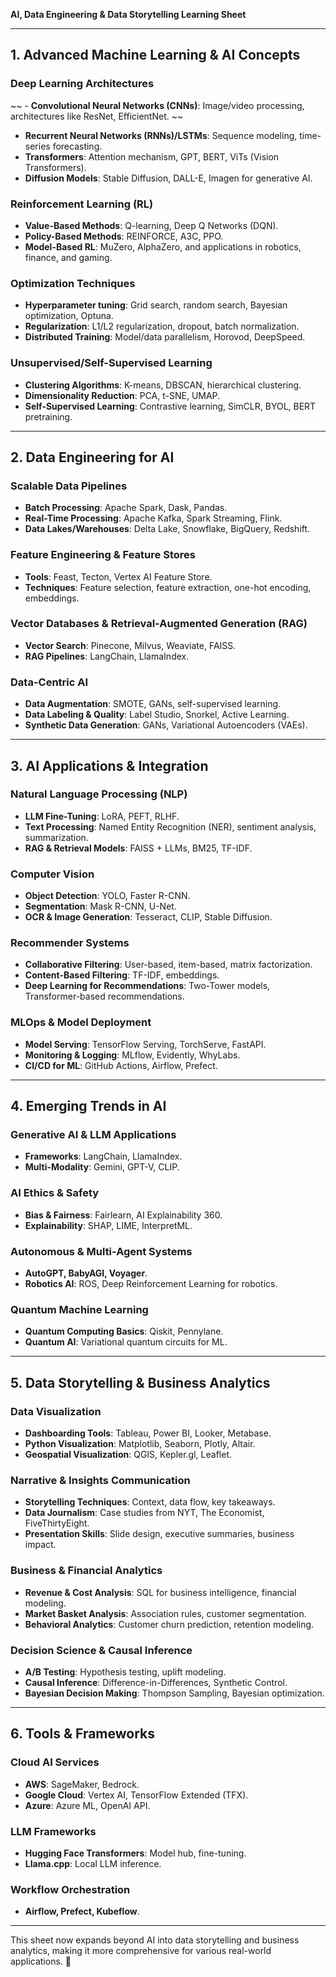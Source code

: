 **AI, Data Engineering & Data Storytelling Learning Sheet**

---

## **1. Advanced Machine Learning & AI Concepts**

### **Deep Learning Architectures**
~~ - **Convolutional Neural Networks (CNNs)**: Image/video processing, architectures like ResNet, EfficientNet. ~~
- **Recurrent Neural Networks (RNNs)/LSTMs**: Sequence modeling, time-series forecasting.
- **Transformers**: Attention mechanism, GPT, BERT, ViTs (Vision Transformers).
- **Diffusion Models**: Stable Diffusion, DALL-E, Imagen for generative AI.

### **Reinforcement Learning (RL)**
- **Value-Based Methods**: Q-learning, Deep Q Networks (DQN).
- **Policy-Based Methods**: REINFORCE, A3C, PPO.
- **Model-Based RL**: MuZero, AlphaZero, and applications in robotics, finance, and gaming.

### **Optimization Techniques**
- **Hyperparameter tuning**: Grid search, random search, Bayesian optimization, Optuna.
- **Regularization**: L1/L2 regularization, dropout, batch normalization.
- **Distributed Training**: Model/data parallelism, Horovod, DeepSpeed.

### **Unsupervised/Self-Supervised Learning**
- **Clustering Algorithms**: K-means, DBSCAN, hierarchical clustering.
- **Dimensionality Reduction**: PCA, t-SNE, UMAP.
- **Self-Supervised Learning**: Contrastive learning, SimCLR, BYOL, BERT pretraining.

---

## **2. Data Engineering for AI**

### **Scalable Data Pipelines**
- **Batch Processing**: Apache Spark, Dask, Pandas.
- **Real-Time Processing**: Apache Kafka, Spark Streaming, Flink.
- **Data Lakes/Warehouses**: Delta Lake, Snowflake, BigQuery, Redshift.

### **Feature Engineering & Feature Stores**
- **Tools**: Feast, Tecton, Vertex AI Feature Store.
- **Techniques**: Feature selection, feature extraction, one-hot encoding, embeddings.

### **Vector Databases & Retrieval-Augmented Generation (RAG)**
- **Vector Search**: Pinecone, Milvus, Weaviate, FAISS.
- **RAG Pipelines**: LangChain, LlamaIndex.

### **Data-Centric AI**
- **Data Augmentation**: SMOTE, GANs, self-supervised learning.
- **Data Labeling & Quality**: Label Studio, Snorkel, Active Learning.
- **Synthetic Data Generation**: GANs, Variational Autoencoders (VAEs).

---

## **3. AI Applications & Integration**

### **Natural Language Processing (NLP)**
- **LLM Fine-Tuning**: LoRA, PEFT, RLHF.
- **Text Processing**: Named Entity Recognition (NER), sentiment analysis, summarization.
- **RAG & Retrieval Models**: FAISS + LLMs, BM25, TF-IDF.

### **Computer Vision**
- **Object Detection**: YOLO, Faster R-CNN.
- **Segmentation**: Mask R-CNN, U-Net.
- **OCR & Image Generation**: Tesseract, CLIP, Stable Diffusion.

### **Recommender Systems**
- **Collaborative Filtering**: User-based, item-based, matrix factorization.
- **Content-Based Filtering**: TF-IDF, embeddings.
- **Deep Learning for Recommendations**: Two-Tower models, Transformer-based recommendations.

### **MLOps & Model Deployment**
- **Model Serving**: TensorFlow Serving, TorchServe, FastAPI.
- **Monitoring & Logging**: MLflow, Evidently, WhyLabs.
- **CI/CD for ML**: GitHub Actions, Airflow, Prefect.

---

## **4. Emerging Trends in AI**

### **Generative AI & LLM Applications**
- **Frameworks**: LangChain, LlamaIndex.
- **Multi-Modality**: Gemini, GPT-V, CLIP.

### **AI Ethics & Safety**
- **Bias & Fairness**: Fairlearn, AI Explainability 360.
- **Explainability**: SHAP, LIME, InterpretML.

### **Autonomous & Multi-Agent Systems**
- **AutoGPT, BabyAGI, Voyager**.
- **Robotics AI**: ROS, Deep Reinforcement Learning for robotics.

### **Quantum Machine Learning**
- **Quantum Computing Basics**: Qiskit, Pennylane.
- **Quantum AI**: Variational quantum circuits for ML.

---

## **5. Data Storytelling & Business Analytics**

### **Data Visualization**
- **Dashboarding Tools**: Tableau, Power BI, Looker, Metabase.
- **Python Visualization**: Matplotlib, Seaborn, Plotly, Altair.
- **Geospatial Visualization**: QGIS, Kepler.gl, Leaflet.

### **Narrative & Insights Communication**
- **Storytelling Techniques**: Context, data flow, key takeaways.
- **Data Journalism**: Case studies from NYT, The Economist, FiveThirtyEight.
- **Presentation Skills**: Slide design, executive summaries, business impact.

### **Business & Financial Analytics**
- **Revenue & Cost Analysis**: SQL for business intelligence, financial modeling.
- **Market Basket Analysis**: Association rules, customer segmentation.
- **Behavioral Analytics**: Customer churn prediction, retention modeling.

### **Decision Science & Causal Inference**
- **A/B Testing**: Hypothesis testing, uplift modeling.
- **Causal Inference**: Difference-in-Differences, Synthetic Control.
- **Bayesian Decision Making**: Thompson Sampling, Bayesian optimization.

---

## **6. Tools & Frameworks**

### **Cloud AI Services**
- **AWS**: SageMaker, Bedrock.
- **Google Cloud**: Vertex AI, TensorFlow Extended (TFX).
- **Azure**: Azure ML, OpenAI API.

### **LLM Frameworks**
- **Hugging Face Transformers**: Model hub, fine-tuning.
- **Llama.cpp**: Local LLM inference.

### **Workflow Orchestration**
- **Airflow, Prefect, Kubeflow**.

---

This sheet now expands beyond AI into data storytelling and business analytics, making it more comprehensive for various real-world applications. 🚀

